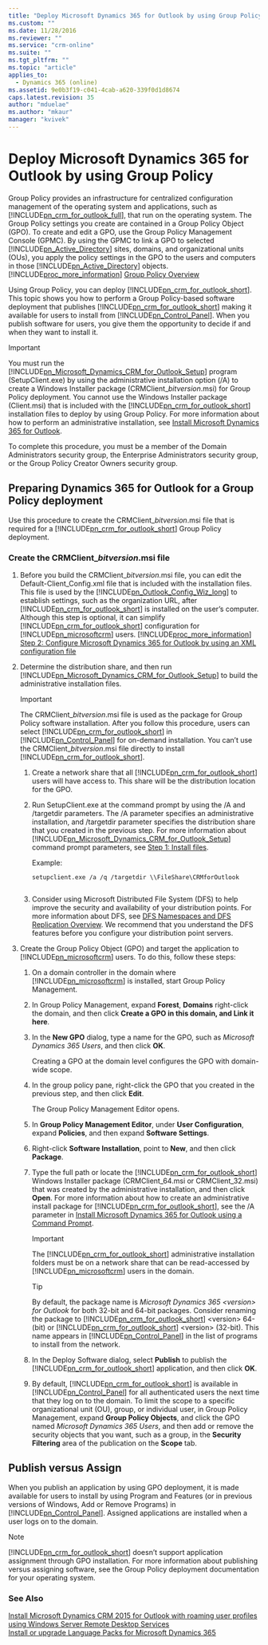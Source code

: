 ```yaml
---
title: "Deploy Microsoft Dynamics 365 for Outlook by using Group Policy | MicrosoftDocs"
ms.custom: ""
ms.date: 11/28/2016
ms.reviewer: ""
ms.service: "crm-online"
ms.suite: ""
ms.tgt_pltfrm: ""
ms.topic: "article"
applies_to: 
  - Dynamics 365 (online)
ms.assetid: 9e0b3f19-c041-4cab-a620-339f0d1d8674
caps.latest.revision: 35
author: "mduelae"
ms.author: "mkaur"
manager: "kvivek"
---
```

# Deploy Microsoft Dynamics 365 for Outlook by using Group Policy
Group Policy provides an infrastructure for centralized configuration management of the operating system and applications, such as [!INCLUDE[pn_crm_for_outlook_full](../../includes/pn-crm-for-outlook-full.md)], that run on the operating system. The Group Policy settings you create are contained in a Group Policy Object (GPO). To create and edit a GPO, use the Group Policy Management Console (GPMC). By using the GPMC to link a GPO to selected [!INCLUDE[pn_Active_Directory](../../includes/pn-active-directory.md)] sites, domains, and organizational units (OUs), you apply the policy settings in the GPO to the users and computers in those [!INCLUDE[pn_Active_Directory](../../includes/pn-active-directory.md)] objects. [!INCLUDE[proc_more_information](../../includes/proc-more-information.md)] [Group Policy Overview](https://technet.microsoft.com/library/hh831791.aspx)  
  
 Using Group Policy, you can deploy [!INCLUDE[pn_crm_for_outlook_short](../../includes/pn-crm-for-outlook-short.md)]. This topic shows you how to perform a Group Policy-based software deployment that publishes [!INCLUDE[pn_crm_for_outlook_short](../../includes/pn-crm-for-outlook-short.md)] making it available for users to install from [!INCLUDE[pn_Control_Panel](../../includes/pn-control-panel.md)]. When you publish software for users, you give them the opportunity to decide if and when they want to install it.  
  
> [!IMPORTANT]
>  You must run the [!INCLUDE[pn_Microsoft_Dynamics_CRM_for_Outlook_Setup](../../includes/pn-microsoft-dynamics-crm-for-outlook-setup.md)] program (SetupClient.exe) by using the administrative installation option (/A) to create a Windows Installer package (CRMClient_*bitversion*.msi) for Group Policy deployment. You cannot use the Windows Installer package (Client.msi) that is included with the [!INCLUDE[pn_crm_for_outlook_short](../../includes/pn-crm-for-outlook-short.md)] installation files to deploy by using Group Policy. For more information about how to perform an administrative installation, see [Install Microsoft Dynamics 365 for Outlook](install-using-command-prompt.md).  
>   
>  To complete this procedure, you must be a member of the Domain Administrators security group, the Enterprise Administrators security group, or the Group Policy Creator Owners security group.  
  
<a name="BKMK_PreparingGroupPolicy"></a>   
## Preparing Dynamics 365 for Outlook for a Group Policy deployment  
 Use this procedure to create the CRMClient_*bitversion*.msi file that is required for a [!INCLUDE[pn_crm_for_outlook_short](../../includes/pn-crm-for-outlook-short.md)] Group Policy deployment.  
  
### Create the CRMClient_*bitversion*.msi file  
  
1.  Before you build the CRMClient_*bitversion*.msi file, you can edit the Default-Client_Config.xml file that is included with the installation files. This file is used by the [!INCLUDE[pn_Outlook_Config_Wiz_long](../../includes/pn-outlook-config-wiz-long.md)] to establish settings, such as the organization URL, after [!INCLUDE[pn_crm_for_outlook_short](../../includes/pn-crm-for-outlook-short.md)] is installed on the user’s computer. Although this step is optional, it can simplify [!INCLUDE[pn_crm_for_outlook_short](../../includes/pn-crm-for-outlook-short.md)] configuration for [!INCLUDE[pn_microsoftcrm](../../includes/pn-microsoftcrm.md)] users. [!INCLUDE[proc_more_information](../../includes/proc-more-information.md)] [Step 2: Configure Microsoft Dynamics 365 for Outlook by using an XML configuration file](install-using-command-prompt.md#BKMK_Step2Configure)  
  
2.  Determine the distribution share, and then run [!INCLUDE[pn_Microsoft_Dynamics_CRM_for_Outlook_Setup](../../includes/pn-microsoft-dynamics-crm-for-outlook-setup.md)] to build the administrative installation files.  
  
    > [!IMPORTANT]
    >  The CRMClient_*bitversion*.msi file is used as the package for Group Policy software installation. After you follow this procedure, users can select [!INCLUDE[pn_crm_for_outlook_short](../../includes/pn-crm-for-outlook-short.md)] in [!INCLUDE[pn_Control_Panel](../../includes/pn-control-panel.md)] for on-demand installation. You can’t use the CRMClient_*bitversion*.msi file directly to install [!INCLUDE[pn_crm_for_outlook_short](../../includes/pn-crm-for-outlook-short.md)].  
  
    1.  Create a network share that all [!INCLUDE[pn_crm_for_outlook_short](../../includes/pn-crm-for-outlook-short.md)] users will have access to. This share will be the distribution location for the GPO.  
  
    2.  Run SetupClient.exe at the command prompt by using the /A and /targetdir parameters. The /A parameter specifies an administrative installation, and /targetdir parameter specifies the distribution share that you created in the previous step. For more information about  [!INCLUDE[pn_Microsoft_Dynamics_CRM_for_Outlook_Setup](../../includes/pn-microsoft-dynamics-crm-for-outlook-setup.md)] command prompt parameters, see [Step 1: Install files](install-using-command-prompt.md#BKMK_Step1Install).  
  
         Example:  
  
        ```  
        setupclient.exe /a /q /targetdir \\FileShare\CRMforOutlook  
  
        ```  
  
    3.  Consider using Microsoft Distributed File System (DFS) to help improve the security and availability of your distribution points. For more information about DFS, see [DFS Namespaces and DFS Replication Overview](https://technet.microsoft.com/library/jj127250.aspx). We recommend that you understand the DFS features before you configure your distribution point servers.  
  
3.  Create the Group Policy Object (GPO) and target the application to [!INCLUDE[pn_microsoftcrm](../../includes/pn-microsoftcrm.md)] users. To do this, follow these steps:  
  
    1.  On a domain controller in the domain where [!INCLUDE[pn_microsoftcrm](../../includes/pn-microsoftcrm.md)] is installed, start Group Policy Management.  
  
    2.  In Group Policy Management, expand **Forest**, **Domains** right-click the domain, and then click **Create a GPO in this domain, and Link it here**.  
  
    3.  In the **New GPO** dialog, type a name for the GPO, such as *Microsoft Dynamics 365 Users*, and then click **OK**.  
  
         Creating a GPO at the domain level configures the GPO with domain-wide scope.  
  
    4.  In the group policy pane, right-click the GPO that you created in the previous step, and then click **Edit**.  
  
         The Group Policy Management Editor opens.  
  
    5.  In **Group Policy Management Editor**, under **User Configuration**, expand **Policies**, and then expand **Software Settings**.  
  
    6.  Right-click **Software Installation**, point to **New**, and then click **Package**.  
  
    7.  Type the full path or locate the [!INCLUDE[pn_crm_for_outlook_short](../../includes/pn-crm-for-outlook-short.md)] Windows Installer package (CRMClient_64.msi or CRMClient_32.msi) that was created by the administrative installation, and then click **Open**. For more information about how to create an administrative install package for [!INCLUDE[pn_crm_for_outlook_short](../../includes/pn-crm-for-outlook-short.md)], see the /A parameter in [Install Microsoft Dynamics 365 for Outlook using a Command Prompt](install-using-command-prompt.md).  
  
        > [!IMPORTANT]
        >  The [!INCLUDE[pn_crm_for_outlook_short](../../includes/pn-crm-for-outlook-short.md)] administrative installation folders must be on a network share that can be read-accessed by [!INCLUDE[pn_microsoftcrm](../../includes/pn-microsoftcrm.md)] users in the domain.  
  
        > [!TIP]
         By default, the package name is *Microsoft Dynamics 365 \<version> for Outlook* for both 32-bit and 64-bit packages. Consider renaming the package to [!INCLUDE[pn_crm_for_outlook_short](../../includes/pn-crm-for-outlook-short.md)] \<version> 64-(bit) or [!INCLUDE[pn_crm_for_outlook_short](../../includes/pn-crm-for-outlook-short.md)] \<version> (32-bit). This name appears in [!INCLUDE[pn_Control_Panel](../../includes/pn-control-panel.md)] in the list of programs to install from the network.  
  
    8.  In the Deploy Software dialog, select **Publish** to publish the [!INCLUDE[pn_crm_for_outlook_short](../../includes/pn-crm-for-outlook-short.md)] application, and then click **OK**.  
  
    9. By default, [!INCLUDE[pn_crm_for_outlook_short](../../includes/pn-crm-for-outlook-short.md)] is available in [!INCLUDE[pn_Control_Panel](../../includes/pn-control-panel.md)] for all authenticated users the next time that they log on to the domain. To limit the scope to a specific organizational unit (OU), group, or individual user, in Group Policy Management, expand **Group Policy Objects**, and click the GPO named *Microsoft Dynamics 365 Users*, and then add or remove the security objects that you want, such as a group, in the **Security Filtering** area of the publication on the **Scope** tab.  
  
<a name="BKMK_PublishAssign"></a>   
## Publish versus Assign  
 When you publish an application by using GPO deployment, it is made available for users to install by using Program and Features (or in previous versions of Windows, Add or Remove Programs) in [!INCLUDE[pn_Control_Panel](../../includes/pn-control-panel.md)]. Assigned applications are installed when a user logs on to the domain.  
  
> [!NOTE]
>  [!INCLUDE[pn_crm_for_outlook_short](../../includes/pn-crm-for-outlook-short.md)] doesn’t support application assignment through GPO installation. For more information about publishing versus assigning software, see the Group Policy deployment documentation for your operating system.  
  
### See Also  
 [Install Microsoft Dynamics CRM 2015 for Outlook with roaming user profiles using Windows Server Remote Desktop Services](install-desktop-virtualization.md)   
 [Install or upgrade Language Packs for Microsoft Dynamics 365](https://technet.microsoft.com/library/hh699674.aspx)
